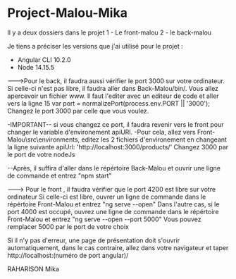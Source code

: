 # Project-Malou-Mika
Il y a deux dossiers dans le projet 
1 - Le front-malou
2 - le back-malou

Je tiens a préciser les versions que j'ai utilisé pour le projet :
- Angular CLI 10.2.0
- Node 14.15.5


--->Pour le back, il faudra aussi vérifier le port 3000 sur votre ordinateur.
Si celle-ci n'est pas libre, il faudra aller dans Back-Malou/bin/. Vous allez apercevoir un fichier www. Il faut l'editer avec un editeur de code et aller vers la ligne 15
var port = normalizePort(process.env.PORT || '3000');
Changez le port 3000 par celle que vous voulez.

-IMPORTANT-- si vous changez ce port, il faudra revenir vers le front pour changer le variable d'environement apiURl.
-Pour cela, allez vers Front-Malou\src\environments, editez les 2 fichiers d'environement en changeant la ligne suivante 
apiUrl: 'http://localhost:3000/products/' Changez 3000 par le port de votre nodeJs

--Après, il suffira d'aller dans le répértoire Back-Malou et ouvrir une ligne de commande et entrez "npm start"

---> Pour le front , il faudra vérifier que le port 4200 est libre sur votre ordinateur
Si celle-ci est libre, ouvrer un ligne de commande dans le répértoire Front-Malou et entrez "ng serve --open"
Dans l'autre cas, si le port 4000 est occupé, ouvrez une ligne de commande dans le répértoire Front-Malou et entrez "ng serve --open --port 5000" 
Vous pouvez remplacer 5000 par le port de votre choix

Si il n'y pas d'erreur, une page de présentation doit s'ouvrir automatiquement, dans le cas contraire, allez dans votre navigateur et taper http://localhost:(numéro de port angular)/



RAHARISON Mika
